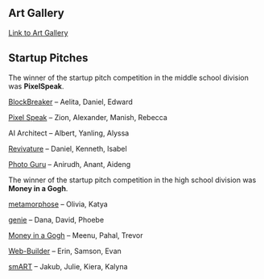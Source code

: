 ## Art Gallery

[Link to Art Gallery](ArtGallery.pdf)

## Startup Pitches

The winner of the startup pitch competition in the middle school division was **PixelSpeak**. 

[BlockBreaker](PitchDeck1.pdf) – Aelita, Daniel, Edward

[Pixel Speak](PitchDeck2.pdf) – Zion, Alexander, Manish, Rebecca

AI Architect – Albert, Yanling, Alyssa

[Revivature](PitchDeck4.pdf) – Daniel, Kenneth, Isabel 

[Photo Guru](PitchDeck5.pdf) – Anirudh, Anant, Aideng


The winner of the startup pitch competition in the high school division was **Money in a Gogh**. 

[metamorphose](PitchDeck6.pdf) – Olivia, Katya

[genie](PitchDeck7.pdf) – Dana, David, Phoebe

[Money in a Gogh](PitchDeck8.pdf) – Meenu, Pahal, Trevor

[Web-Builder](PitchDeck9.pdf) – Erin, Samson, Evan

[smART](PitchDeck10.pdf) – Jakub, Julie, Kiera, Kalyna
